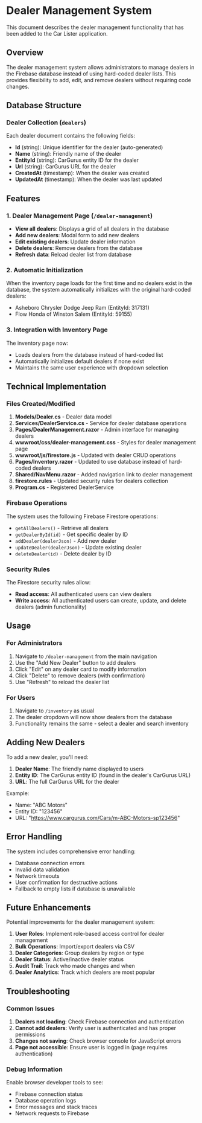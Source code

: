 # Dealer Management System

This document describes the dealer management functionality that has been added to the Car Lister application.

## Overview

The dealer management system allows administrators to manage dealers in the Firebase database instead of using hard-coded dealer lists. This provides flexibility to add, edit, and remove dealers without requiring code changes.

## Database Structure

### Dealer Collection (`dealers`)

Each dealer document contains the following fields:

- **Id** (string): Unique identifier for the dealer (auto-generated)
- **Name** (string): Friendly name of the dealer
- **EntityId** (string): CarGurus entity ID for the dealer
- **Url** (string): CarGurus URL for the dealer
- **CreatedAt** (timestamp): When the dealer was created
- **UpdatedAt** (timestamp): When the dealer was last updated

## Features

### 1. Dealer Management Page (`/dealer-management`)

- **View all dealers**: Displays a grid of all dealers in the database
- **Add new dealers**: Modal form to add new dealers
- **Edit existing dealers**: Update dealer information
- **Delete dealers**: Remove dealers from the database
- **Refresh data**: Reload dealer list from database

### 2. Automatic Initialization

When the inventory page loads for the first time and no dealers exist in the database, the system automatically initializes with the original hard-coded dealers:

- Asheboro Chrysler Dodge Jeep Ram (EntityId: 317131)
- Flow Honda of Winston Salem (EntityId: 59155)

### 3. Integration with Inventory Page

The inventory page now:
- Loads dealers from the database instead of hard-coded list
- Automatically initializes default dealers if none exist
- Maintains the same user experience with dropdown selection

## Technical Implementation

### Files Created/Modified

1. **Models/Dealer.cs** - Dealer data model
2. **Services/DealerService.cs** - Service for dealer database operations
3. **Pages/DealerManagement.razor** - Admin interface for managing dealers
4. **wwwroot/css/dealer-management.css** - Styles for dealer management page
5. **wwwroot/js/firestore.js** - Updated with dealer CRUD operations
6. **Pages/Inventory.razor** - Updated to use database instead of hard-coded dealers
7. **Shared/NavMenu.razor** - Added navigation link to dealer management
8. **firestore.rules** - Updated security rules for dealers collection
9. **Program.cs** - Registered DealerService

### Firebase Operations

The system uses the following Firebase Firestore operations:

- `getAllDealers()` - Retrieve all dealers
- `getDealerById(id)` - Get specific dealer by ID
- `addDealer(dealerJson)` - Add new dealer
- `updateDealer(dealerJson)` - Update existing dealer
- `deleteDealer(id)` - Delete dealer by ID

### Security Rules

The Firestore security rules allow:
- **Read access**: All authenticated users can view dealers
- **Write access**: All authenticated users can create, update, and delete dealers (admin functionality)

## Usage

### For Administrators

1. Navigate to `/dealer-management` from the main navigation
2. Use the "Add New Dealer" button to add dealers
3. Click "Edit" on any dealer card to modify information
4. Click "Delete" to remove dealers (with confirmation)
5. Use "Refresh" to reload the dealer list

### For Users

1. Navigate to `/inventory` as usual
2. The dealer dropdown will now show dealers from the database
3. Functionality remains the same - select a dealer and search inventory

## Adding New Dealers

To add a new dealer, you'll need:

1. **Dealer Name**: The friendly name displayed to users
2. **Entity ID**: The CarGurus entity ID (found in the dealer's CarGurus URL)
3. **URL**: The full CarGurus URL for the dealer

Example:
- Name: "ABC Motors"
- Entity ID: "123456"
- URL: "https://www.cargurus.com/Cars/m-ABC-Motors-sp123456"

## Error Handling

The system includes comprehensive error handling:

- Database connection errors
- Invalid data validation
- Network timeouts
- User confirmation for destructive actions
- Fallback to empty lists if database is unavailable

## Future Enhancements

Potential improvements for the dealer management system:

1. **User Roles**: Implement role-based access control for dealer management
2. **Bulk Operations**: Import/export dealers via CSV
3. **Dealer Categories**: Group dealers by region or type
4. **Dealer Status**: Active/inactive dealer status
5. **Audit Trail**: Track who made changes and when
6. **Dealer Analytics**: Track which dealers are most popular

## Troubleshooting

### Common Issues

1. **Dealers not loading**: Check Firebase connection and authentication
2. **Cannot add dealers**: Verify user is authenticated and has proper permissions
3. **Changes not saving**: Check browser console for JavaScript errors
4. **Page not accessible**: Ensure user is logged in (page requires authentication)

### Debug Information

Enable browser developer tools to see:
- Firebase connection status
- Database operation logs
- Error messages and stack traces
- Network requests to Firebase
